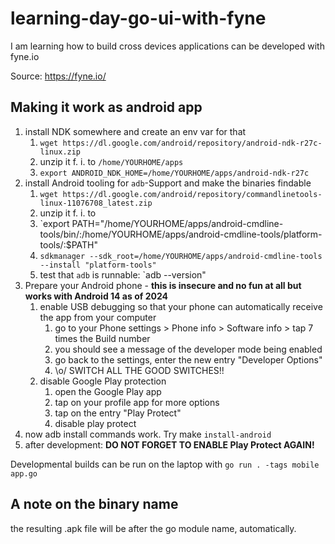 # learning-day-go-ui-with-fyne
I am learning how to build cross devices applications can be developed with fyne.io

Source: https://fyne.io/

## Making it work as android app

1. install NDK somewhere and create an env var for that
   1. `wget https://dl.google.com/android/repository/android-ndk-r27c-linux.zip`
   2. unzip it f. i. to `/home/YOURHOME/apps`
   3. `export ANDROID_NDK_HOME=/home/YOURHOME/apps/android-ndk-r27c`
2. install Android tooling for `adb`-Support and make the binaries findable
   1. `wget https://dl.google.com/android/repository/commandlinetools-linux-11076708_latest.zip`
   2. unzip it f. i. to 
   3. `export PATH="/home/YOURHOME/apps/android-cmdline-tools/bin/:/home/YOURHOME/apps/android-cmdline-tools/platform-tools/:$PATH"
   4. `sdkmanager --sdk_root=/home/YOURHOME/apps/android-cmdline-tools --install "platform-tools"`
   5. test that `adb` is runnable: `adb --version"
3. Prepare your Android phone - **this is insecure and no fun at all but works with Android 14 as of 2024**
   1. enable USB debugging so that your phone can automatically receive the app from your computer
      1. go to your Phone settings > Phone info > Software info > tap 7 times the Build number
      2. you should see a message of the developer mode being enabled
      3. go back to the settings, enter the new entry "Developer Options"
      4. \o/ SWITCH ALL THE GOOD SWITCHES!!
   2. disable Google Play protection
      1. open the Google Play app
      2. tap on your profile app for more options
      3. tap on the entry "Play Protect"
      4. disable play protect
4. now adb install commands work. Try make `install-android`
5. after development: **DO NOT FORGET TO ENABLE Play Protect AGAIN!** 

Developmental builds can be run on the laptop with `go run . -tags mobile app.go`

## A note on the binary name

the resulting .apk file will be after the go module name, automatically. 